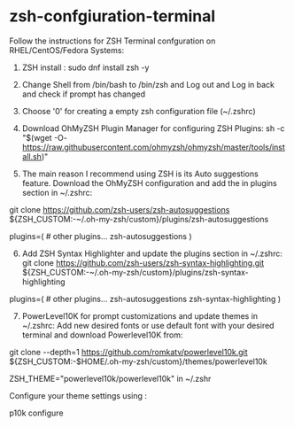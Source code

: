 # zsh-confgiuration-terminal
Follow the instructions for ZSH Terminal confguration on RHEL/CentOS/Fedora Systems:

1. ZSH install : sudo dnf install zsh -y

2. Change Shell from /bin/bash to /bin/zsh and Log out and Log in back and check if prompt has changed

3. Choose '0' for creating a empty zsh configuration file (~/.zshrc)

4. Download OhMyZSH Plugin Manager for configuring ZSH Plugins:
 sh -c "$(wget -O- https://raw.githubusercontent.com/ohmyzsh/ohmyzsh/master/tools/install.sh)"

5. The main reason I recommend using ZSH is its Auto suggestions feature. 
   Download the OhMyZSH configuration and add the in plugins section in ~/.zshrc:

git clone https://github.com/zsh-users/zsh-autosuggestions ${ZSH_CUSTOM:-~/.oh-my-zsh/custom}/plugins/zsh-autosuggestions
 
plugins=( 
    # other plugins...
    zsh-autosuggestions
)

6.   Add ZSH Syntax Highlighter and update the plugins section in ~/.zshrc:
git clone https://github.com/zsh-users/zsh-syntax-highlighting.git ${ZSH_CUSTOM:-~/.oh-my-zsh/custom}/plugins/zsh-syntax-highlighting
 
plugins=( 
    # other plugins...
    zsh-autosuggestions
    zsh-syntax-highlighting
)

7. PowerLevel10K for prompt customizations and update themes in ~/.zshrc:
   Add new desired fonts or use default font with your desired terminal and download Powerlevel10K from:

git clone --depth=1 https://github.com/romkatv/powerlevel10k.git ${ZSH_CUSTOM:-$HOME/.oh-my-zsh/custom}/themes/powerlevel10k
 
ZSH_THEME="powerlevel10k/powerlevel10k" in ~/.zshr

Configure your theme settings using :

p10k configure
